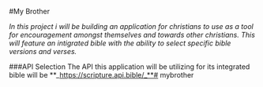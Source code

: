 #My Brother 


_In this project i will be building an application for christians to use as a tool for encouragement amongst themselves and towards other christians. This will feature an intigrated bible with the ability to select specific bible versions and verses._


###API Selection
The API this application will be utilizing for its integrated bible will be **_https://scripture.api.bible/_**# mybrother



